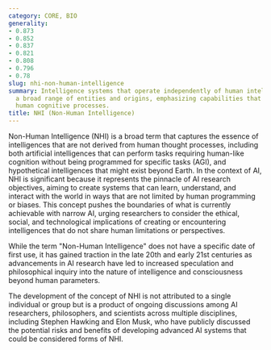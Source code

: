 ```yaml
---
category: CORE, BIO
generality:
- 0.873
- 0.852
- 0.837
- 0.821
- 0.808
- 0.796
- 0.78
slug: nhi-non-human-intelligence
summary: Intelligence systems that operate independently of human intelligence, encompassing
  a broad range of entities and origins, emphasizing capabilities that may surpass
  human cognitive processes.
title: NHI (Non-Human Intelligence)
---
```


Non-Human Intelligence (NHI) is a broad term that captures the essence of intelligences that are not derived from human thought processes, including both artificial intelligences that can perform tasks requiring human-like cognition without being programmed for specific tasks (AGI), and hypothetical intelligences that might exist beyond Earth. In the context of AI, NHI is significant because it represents the pinnacle of AI research objectives, aiming to create systems that can learn, understand, and interact with the world in ways that are not limited by human programming or biases. This concept pushes the boundaries of what is currently achievable with narrow AI, urging researchers to consider the ethical, social, and technological implications of creating or encountering intelligences that do not share human limitations or perspectives.

While the term "Non-Human Intelligence" does not have a specific date of first use, it has gained traction in the late 20th and early 21st centuries as advancements in AI research have led to increased speculation and philosophical inquiry into the nature of intelligence and consciousness beyond human parameters.

The development of the concept of NHI is not attributed to a single individual or group but is a product of ongoing discussions among AI researchers, philosophers, and scientists across multiple disciplines, including Stephen Hawking and Elon Musk, who have publicly discussed the potential risks and benefits of developing advanced AI systems that could be considered forms of NHI.